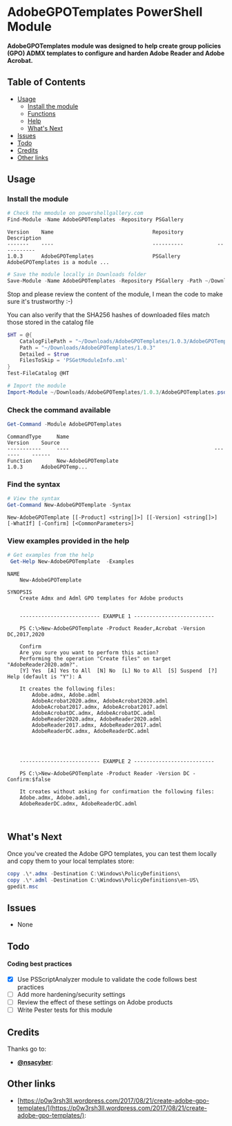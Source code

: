 AdobeGPOTemplates PowerShell Module
===================================

**AdobeGPOTemplates module was designed to help create group policies (GPO) ADMX templates to configure and harden Adobe Reader and Adobe Acrobat.**

## Table of Contents  
* [Usage](#Usage)
  * [Install the module](#Install)
  * [Functions](#Functions)
  * [Help](#Help)
  * [What's Next](#WhatsNext)
* [Issues](#issues)
* [Todo](#Todo)
* [Credits](#Credits)
* [Other links](#Otherlinks)

<a name="Usage"/>

## Usage

<a name="Install"/>

### Install the module

```powershell
# Check the mmodule on powershellgallery.com
Find-Module -Name AdobeGPOTemplates -Repository PSGallery
```
```
Version    Name                                Repository           Description
-------    ----                                ----------           -----------                                   
1.0.3      AdobeGPOTemplates                   PSGallery            AdobeGPOTemplates is a module ...
```

```powershell
# Save the module locally in Downloads folder
Save-Module -Name AdobeGPOTemplates -Repository PSGallery -Path ~/Downloads
```

Stop and please review the content of the module, I mean the code to make sure it's trustworthy :-)

You can also verify that the SHA256 hashes of downloaded files match those stored in the catalog file
```powershell
$HT = @{
    CatalogFilePath = "~/Downloads/AdobeGPOTemplates/1.0.3/AdobeGPOTemplates.cat"
    Path = "~/Downloads/AdobeGPOTemplates/1.0.3"
    Detailed = $true
    FilesToSkip = 'PSGetModuleInfo.xml'
}
Test-FileCatalog @HT
```

```powershell
# Import the module
Import-Module ~/Downloads/AdobeGPOTemplates/1.0.3/AdobeGPOTemplates.psd1 -Force -Verbose
```

<a name="Functions"/>

### Check the command available
```powershell
Get-Command -Module AdobeGPOTemplates
```
```
CommandType     Name                                               Version    Source
-----------     ----                                               -------    ------
Function        New-AdobeGPOTemplate                               1.0.3      AdobeGPOTemp...
```
<a name="Help"/>

### Find the syntax

```powershell
# View the syntax
Get-Command New-AdobeGPOTemplate -Syntax
```
```
New-AdobeGPOTemplate [[-Product] <string[]>] [[-Version] <string[]>] [-WhatIf] [-Confirm] [<CommonParameters>]
```

### View examples provided in the help
```powershell
# Get examples from the help
 Get-Help New-AdobeGPOTemplate  -Examples
```
```
NAME
    New-AdobeGPOTemplate

SYNOPSIS
    Create Admx and Adml GPO templates for Adobe products


    -------------------------- EXAMPLE 1 --------------------------

    PS C:\>New-AdobeGPOTemplate -Product Reader,Acrobat -Version DC,2017,2020

    Confirm
    Are you sure you want to perform this action?
    Performing the operation "Create files" on target "AdobeReader2020.adm?".
    [Y] Yes  [A] Yes to All  [N] No  [L] No to All  [S] Suspend  [?] Help (default is "Y"): A

    It creates the following files:
        Adobe.admx, Adobe.adml
        AdobeAcrobat2020.admx, AdobeAcrobat2020.adml
        AdobeAcrobat2017.admx, AdobeAcrobat2017.adml
        AdobeAcrobatDC.admx, AdobeAcrobatDC.adml
        AdobeReader2020.admx, AdobeReader2020.adml
        AdobeReader2017.admx, AdobeReader2017.adml
        AdobeReaderDC.admx, AdobeReaderDC.adml




    -------------------------- EXAMPLE 2 --------------------------

    PS C:\>New-AdobeGPOTemplate -Product Reader -Version DC -Confirm:$false

    It creates without asking for confirmation the following files:
    Adobe.admx, Adobe.adml,
    AdobeReaderDC.admx, AdobeReaderDC.adml



```
<a name="WhatsNext"/>

## What's Next

Once you've created the Adobe GPO templates, you can test them locally and copy them to your local templates store:
```powershell
copy .\*.admx -Destination C:\Windows\PolicyDefinitions\
copy .\*.adml -Destination C:\Windows\PolicyDefinitions\en-US\
gpedit.msc
```

<a name="Issues"/>

## Issues
 * None

<a name="Todo"/>

## Todo

#### Coding best practices
- [x] Use PSScriptAnalyzer module to validate the code follows best practices
- [ ] Add more hardening/security settings
- [ ] Review the effect of these settings on Adobe products
- [ ] Write Pester tests for this module

<a name="Credits"/>

## Credits
Thanks go to:
* **[@nsacyber](https://github.com/nsacyber/Windows-Secure-Host-Baseline/commits/master/Adobe%20Reader)**: 

<a name="OtherLinks"/>

## Other links
* [https://p0w3rsh3ll.wordpress.com/2017/08/21/create-adobe-gpo-templates/](https://p0w3rsh3ll.wordpress.com/2017/08/21/create-adobe-gpo-templates/): 
   

